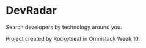 # DevRadar

Search developers by technology around you. 

Project created by Rocketseat in Omnistack Week 10.
 